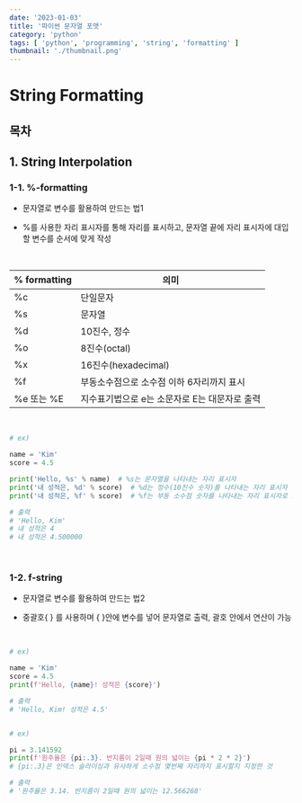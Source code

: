 ```yaml
---
date: '2023-01-03'
title: '파이썬 문자열 포맷'
category: 'python'
tags: [ 'python', 'programming', 'string', 'formatting' ]
thumbnail: './thumbnail.png'
---
```


# String Formatting

## 목차

## 1. String Interpolation

### 1-1. %-formatting

- 문자열로 변수를 활용하여 만드는 법1

- %를 사용한 자리 표시자를 통해 자리를 표시하고, 문자열 끝에 자리 표시자에 대입할 변수를 순서에 맞게 작성

<br>

| % formatting | 의미                         |
|--------------|----------------------------|
| %c           | 단일문자                       |
| %s           | 문자열                        |
| %d           | 10진수, 정수                   |
| %o           | 8진수(octal)                 |
| %x           | 16진수(hexadecimal)          |
| %f           | 부동소수점으로 소수점 이하 6자리까지 표시    |
| %e 또는 %E     | 지수표기법으로 e는 소문자로 E는 대문자로 출력 |

<br>

```python
# ex)

name = 'Kim'
score = 4.5

print('Hello, %s' % name)  # %s는 문자열을 나타내는 자리 표시자
print('내 성적은, %d' % score)  # %d는 정수(10진수 숫자)를 나타내는 자리 표시자
print('내 성적은, %f' % score)  # %f는 부동 소수점 숫자를 나타내는 자리 표시자로 소수점 이하 6자리까지 표시

# 출력
# 'Hello, Kim'
# 내 성적은 4
# 내 성적은 4.500000
```

<br>

### 1-2. f-string

- 문자열로 변수를 활용하여 만드는 법2

- 중괄호{ } 를 사용하며 { }안에 변수를 넣어 문자열로 출력, 괄호 안에서 연산이 가능

<br>

```python
# ex)

name = 'Kim'
score = 4.5
print(f'Hello, {name}! 성적은 {score}')

# 출력
# 'Hello, Kim! 성적은 4.5'


# ex)

pi = 3.141592
print(f'원주율은 {pi:.3}. 반지름이 2일때 원의 넓이는 {pi * 2 * 2}')
# {pi:.3}은 인덱스 슬라이싱과 유사하게 소수점 몇번째 자리까지 표시할지 지정한 것

# 출력
# '원주율은 3.14. 반지름이 2일때 원의 넓이는 12.566268'
```

[//]: # (---)

[//]: # ()

[//]: # (## Source)

[//]: # ()

[//]: # (- SEO 기본 가이드)

[//]: # ()

[//]: # (  [<https://support.google.com/webmasters/answer/7451184?hl=ko&ref_topic=9460495>]&#40;<https://support.google.com/webmasters/answer/7451184?hl=ko&ref_topic=9460495>&#41;)